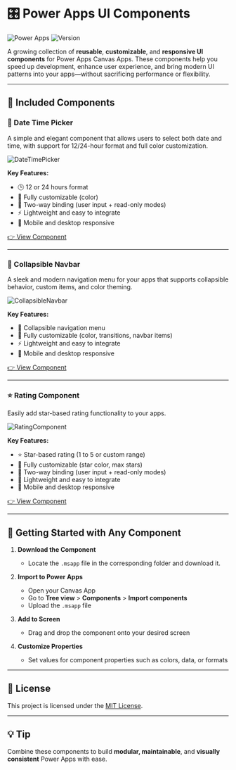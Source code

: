 # 🎛️ Power Apps UI Components

![Power Apps](https://img.shields.io/badge/built%20with-Power%20Apps-purple?style=flat-square)
![Version](https://img.shields.io/badge/status-Active-blue?style=flat-square)

A growing collection of **reusable**, **customizable**, and **responsive UI components** for Power Apps Canvas Apps. These components help you speed up development, enhance user experience, and bring modern UI patterns into your apps—without sacrificing performance or flexibility.

---

## 🧩 Included Components

### 📅 Date Time Picker
A simple and elegant component that allows users to select both date and time, with support for 12/24-hour format and full color customization.

![DateTimePicker](https://github.com/user-attachments/assets/f8de758d-3479-430b-858d-61ca144494c0)

**Key Features:**
- 🕒 12 or 24 hours format
- 🎨 Fully customizable (color)
- 🔁 Two-way binding (user input + read-only modes)
- ⚡ Lightweight and easy to integrate
- 📱 Mobile and desktop responsive

[👉 View Component](/DateTimePicker)

---

### 🧭 Collapsible Navbar
A sleek and modern navigation menu for your apps that supports collapsible behavior, custom items, and color theming.

![CollapsibleNavbar](https://github.com/user-attachments/assets/a84f5eb1-e876-492f-aa22-438d473bb6d0)

**Key Features:**
- 📂 Collapsible navigation menu
- 🎨 Fully customizable (color, transitions, navbar items)
- ⚡ Lightweight and easy to integrate
- 📱 Mobile and desktop responsive

[👉 View Component](/CollapsibleNavbar)

---

### ⭐ Rating Component
Easily add star-based rating functionality to your apps.

![RatingComponent](https://github.com/user-attachments/assets/73abaf99-4685-4e0c-9b42-3e6133fb3e71)


**Key Features:**
- ⭐ Star-based rating (1 to 5 or custom range)
- 🎨 Fully customizable (star color, max stars)
- 🔄 Two-way binding (user input + read-only modes)
- 🔧 Lightweight and easy to integrate
- 📱 Mobile and desktop responsive

[👉 View Component](/RatingComponent)

---

## 🚀 Getting Started with Any Component

1. **Download the Component**  
   - Locate the `.msapp` file in the corresponding folder and download it.

2. **Import to Power Apps**  
   - Open your Canvas App  
   - Go to **Tree view** > **Components** > **Import components**  
   - Upload the `.msapp` file

3. **Add to Screen**  
   - Drag and drop the component onto your desired screen

4. **Customize Properties**  
   - Set values for component properties such as colors, data, or formats

---

## 📄 License

This project is licensed under the [MIT License](/LICENSE).

---

## 💡 Tip

Combine these components to build **modular, maintainable**, and **visually consistent** Power Apps with ease.

